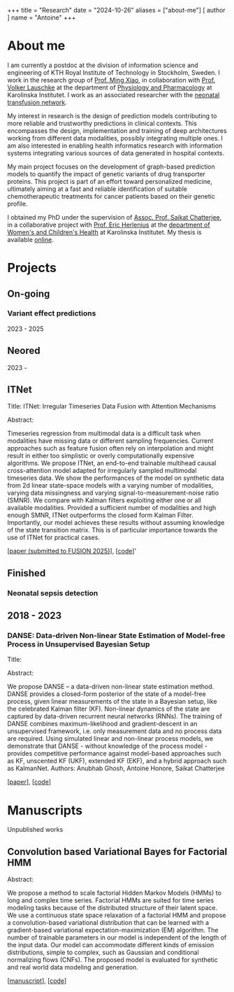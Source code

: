 +++
title = "Research"
date = "2024-10-26"
aliases = ["about-me"]
[ author ]
  name = "Antoine"
+++

# About me
I am currently a postdoc at the division of information science and engineering of KTH Royal Institute of Technology in Stockholm, Sweden. I work in the research group of [Prof. Ming Xiao](https://www.kth.se/profile/mingx/), in collaboration with [Prof. Volker Lauschke](https://ki.se/en/people/volker-lauschke) at the department of [Physiology and Pharmacology](https://ki.se/en/fyfa/personalized-medicine-and-drug-development) at Karolinska Institutet. I work as an associated researcher with the [neonatal transfusion network](https://neonataltransfusionnetwork.com).

My interest in research is the design of prediction models contributing to more reliable and trustworthy predictions in clinical contexts. This encompasses the design, implementation and training of deep architectures working from different data modalities, possibly integrating multiple ones. I am also interested in enabling health informatics research with information systems integrating various sources of data generated in hospital contexts.

My main project focuses on the development of graph-based prediction models to quantify the impact of genetic variants of drug transporter proteins. This project is part of an effort toward personalized medicine, ultimately aiming at a fast and reliable identification of suitable chemotherapeutic treatments for cancer patients based on their genetic profile.

I obtained my PhD under the supervision of [Assoc. Prof. Saikat Chatterjee](https://www.kth.se/profile/sach/), in a collaborative project with [Prof. Eric Herlenius](https://ki.se/personer/eric-herlenius) at the [department of Women's and Children's Health](ki.se/en/kbh/department-of-womens-and-childrens-health) at Karolinska Institutet. My thesis is available [online](https://kth.diva-portal.org/smash/record.jsf?pid=diva2%3A1762032).

# Projects

## On-going

### Variant effect predictions
2023 - 2025

## Neored
2023 - 

## ITNet
Title: ITNet: Irregular Timeseries Data Fusion with Attention Mechanisms

Abstract: 

Timeseries regression from multimodal data is a difficult task when modalities have missing data or different sampling frequencies. Current approaches such as feature fusion often rely on interpolation and might result in either too simplistic or  overly computationally expensive algorithms. We propose ITNet, an end-to-end trainable multihead causal cross-attention model adapted for irregularly sampled multimodal timeseries data. We show the performances of the model on synthetic data from 2d linear state-space models with a varying number of modalities, varying data missingness and varying signal-to-measurement-noise ratio (SMNR). We compare with Kalman filters exploiting either one or all available modalities. Provided a sufficient number of modalities and high enough SMNR, ITNet outperforms the closed form Kalman Filter. Importantly, our model achieves these results without assuming knowledge of the state transition matrix. This is of particular importance towards the use of ITNet for practical cases.

[[paper (submitted to FUSION 2025)]()], [[code](https://github.com/antoinehonore/itnet)]'

## Finished
### Neonatal sepsis detection
2018 - 2023
- 

### DANSE: Data-driven Non-linear State Estimation of Model-free Process in Unsupervised Bayesian Setup 

Title: 

Abstract: 

We propose DANSE – a data-driven non-linear state estimation method. DANSE provides a closed-form posterior of the state of a model-free process, given linear measurements of the state in a Bayesian setup, like the celebrated Kalman filter (KF). Non-linear dynamics of the state are captured by data-driven recurrent neural networks (RNNs). The training of DANSE combines maximum-likelihood and gradient-descent in an unsupervised framework, i.e. only measurement data and no process data are required. Using simulated linear and non-linear process models, we demonstrate that DANSE - without knowledge of the process model - provides competitive performance against model-based approaches such as KF, unscented KF (UKF), extended KF (EKF), and a hybrid approach such as KalmanNet.
Authors: Anubhab Ghosh, Antoine Honore, Saikat Chatterjee

[[paper](https://ieeexplore.ieee.org/document/10289946)], [[code](https://github.com/anubhabghosh/danse)]

# Manuscripts
Unpublished works

## Convolution based Variational Bayes for Factorial HMM

Abstract: 

We propose a method to scale factorial Hidden Markov Models (HMMs) to long and complex time series.
Factorial HMMs are suited for time series modeling tasks because of the distributed structure of their latent space.
We use a continuous state space relaxation of a factorial HMM and propose a convolution-based variational distribution that can be learned with a gradient-based variational expectation-maximization (EM) algorithm.
The number of trainable parameters in our model is independent of the length of the input data.
Our model can accommodate different kinds of emission distributions, simple to complex, such as Gaussian and conditional normalizing flows (CNFs). 
The proposed model is evaluated for synthetic and real world data modeling and generation.

[[manuscript](https://openreview.net/forum?id=aSTsODJ3On)], [[code](https://github.com/antoinehonore/factorialHMM)]